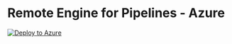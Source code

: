 # Remote Engine for Pipelines - Azure

[![Deploy to Azure](https://azuredeploy.net/deploybutton.png)](https://azuredeploy.net/)

